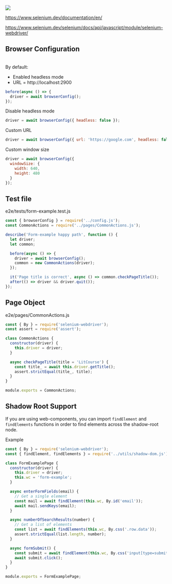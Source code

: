 ![](https://cdn.jsdelivr.net/gh/vicdata4/lit-course/assets/images/logo_.png?v=4&s=100)

https://www.selenium.dev/documentation/en/

https://www.selenium.dev/selenium/docs/api/javascript/module/selenium-webdriver/


## Browser Configuration
\
By default:

- Enabled headless mode
- URL = http://localhost:2900
```js
before(async () => {
  driver = await browserConfig();
});
```
Disable headless mode
```js
driver = await browserConfig({ headless: false });
```
Custom URL
```js
driver = await browserConfig({ url: 'https://google.com', headless: false });
```
Custom window size
```js
driver = await browserConfig({
  windowSize: {
    width: 640,
    height: 480
  }
});
```



## Test file
e2e/tests/form-example.test.js

```js
const { browserConfig } = require('../config.js');
const CommonActions = require('../pages/CommonActions.js');

describe('Form-example happy path', function () {
  let driver;
  let common;

  before(async () => {
    driver = await browserConfig();
    common = new CommonActions(driver);
  });

  it('Page title is correct', async () => common.checkPageTitle());
  after(() => driver && driver.quit());
});
```

## Page Object
e2e/pages/CommonActions.js

```js
const { By } = require('selenium-webdriver');
const assert = require('assert');

class CommonActions {
  constructor(driver) {
    this.driver = driver;
  }

  async checkPageTitle(title = 'LitCourse') {
    const title_ = await this.driver.getTitle();
    assert.strictEqual(title_, title);
  }
}

module.exports = CommonActions;
```

## Shadow Root Support

If you are using web-components, you can import `findElement` and `findElements` functions in order to find elements across the shadow-root node.

Example
```js
const { By } = require('selenium-webdriver');
const { findElement, findElements } = require('../utils/shadow-dom.js');

class FormExamplePage {
  constructor(driver) {
    this.driver = driver;
    this.wc = 'form-example';
  }

  async enterFormFields(email) {
    // Get a single element
    const mail = await findElement(this.wc, By.id('email'));
    await mail.sendKeys(email);
  }

  async numberOfSearchResults(number) {
    // Get a list of elements
    const list = await findElements(this.wc, By.css('.row.data'));
    assert.strictEqual(list.length, number);
  }

  async formSubmit() {
    const submit = await findElement(this.wc, By.css('input[type=submit]'));
    await submit.click();
  }
}

module.exports = FormExamplePage;

```